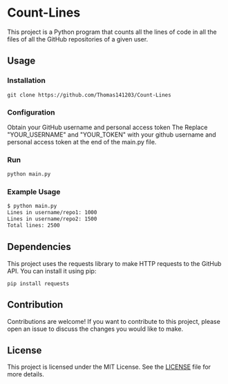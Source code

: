 # Count-Lines
This project is a Python program that counts all the lines of code in all the files of all the GitHub repositories of a given user.

## Usage

### Installation

```shell
git clone https://github.com/Thomas141203/Count-Lines
```

### Configuration 
Obtain your GitHub username and personal access token
The Replace "YOUR_USERNAME" and "YOUR_TOKEN" with your github username and personal access token at the end of the main.py file.

### Run

```python
python main.py
```

### Example Usage 

```bash
$ python main.py
Lines in username/repo1: 1000
Lines in username/repo2: 1500
Total lines: 2500
```

## Dependencies

This project uses the requests library to make HTTP requests to the GitHub API. You can install it using pip:

```shell
pip install requests
```

## Contribution 

Contributions are welcome! If you want to contribute to this project, please open an issue to discuss the changes you would like to make.

## License

This project is licensed under the MIT License. See the [LICENSE](LICENSE) file for more details.

